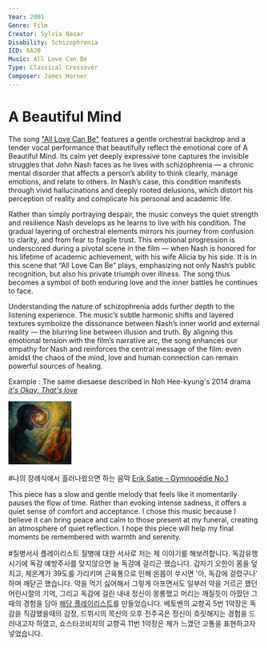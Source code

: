 ```yaml
---
Year: 2001 
Genre: Film
Creator: Sylvia Nasar
Disability: Schizophrenia
ICD: 6A20
Music: All Love Can Be
Type: Classical Crossover
Composer: James Horner
---
```


# A Beautiful Mind

The song  ["All Love Can Be"](https://youtu.be/Kajazfzb0Ow?feature=shared) features a gentle orchestral backdrop and a tender vocal performance that beautifully reflect the emotional core of A Beautiful Mind. Its calm yet deeply expressive tone captures the invisible struggles that John Nash faces as he lives with schizophrenia — a chronic mental disorder that affects a person’s ability to think clearly, manage emotions, and relate to others. In Nash’s case, this condition manifests through vivid hallucinations and deeply rooted delusions, which distort his perception of reality and complicate his personal and academic life.

Rather than simply portraying despair, the music conveys the quiet strength and resilience Nash develops as he learns to live with his condition. The gradual layering of orchestral elements mirrors his journey from confusion to clarity, and from fear to fragile trust. This emotional progression is underscored during a pivotal scene in the film — when Nash is honored for his lifetime of academic achievement, with his wife Alicia by his side. It is in this scene that “All Love Can Be” plays, emphasizing not only Nash’s public recognition, but also his private triumph over illness. The song thus becomes a symbol of both enduring love and the inner battles he continues to face.

Understanding the nature of schizophrenia adds further depth to the listening experience. The music’s subtle harmonic shifts and layered textures symbolize the dissonance between Nash’s inner world and external reality — the blurring line between illusion and truth. By aligning this emotional tension with the film’s narrative arc, the song enhances our empathy for Nash and reinforces the central message of the film: even amidst the chaos of the mind, love and human connection can remain powerful sources of healing.


Example : The same diesaese described in Noh Hee-kyung's 2014 drama [*it's Okay, That's love*](yoon_sooim.md)

<img src="./lee_eunbi_img.png" alt="image depicting Schizophrenia" style="width:25%;" />


#나의 장례식에서 흘러나왔으면 하는 음악
[Erik Satie – Gymnopédie No.1](https://youtu.be/S-Xm7s9eGxU)

This piece has a slow and gentle melody that feels like it momentarily pauses the flow of time. Rather than evoking intense sadness, it offers a quiet sense of comfort and acceptance. I chose this music because I believe it can bring peace and calm to those present at my funeral, creating an atmosphere of quiet reflection. I hope this piece will help my final moments be remembered with warmth and serenity.


#질병서사 플레이리스트
질병에 대한 서사로 저는 제 이야기를 해보려합니다. 독감유행시기에 독감 예방주사를 맞지않으면 늘 독감에 걸리곤 했습니다. 갑자기 오한이 몸을 덮치고, 체온계가 39도를 가리키며 근육통으로 인해 온몸이 쑤시면 '아, 독감에 걸렸구나' 하며 깨닫곤 했습니다. 약을 먹기 싫어해서 그렇게 아프면서도 일부러 약을 거르곤 했던 어린시절의 기억, 그리고 독감에 걸린 내내 정신이 몽롱했고 머리는 깨질듯이 아팠던 그때의 경험을 담아 [해당 플레이리스트](https://youtube.com/playlist?list=PLqyok87vsw8oUxPJwFp8SWFPUS4li0qhL&feature=shared)를 만들었습니다. 베토벤의 교향곡 5번 1악장은 독감을 직감했을때의 감정, 드뷔시의 목신의 오후 전주곡은 정신이 흐릿해지는 경험을 드러내고자 하였고, 쇼스타코비치의 교향곡 11번 1악장은 제가 느꼈던 고통을 표현하고자 넣었습니다.

